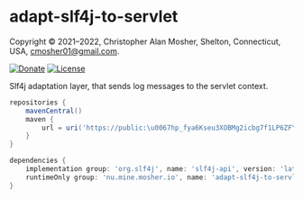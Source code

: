 # adapt-slf4j-to-servlet

Copyright © 2021–2022, Christopher Alan Mosher, Shelton, Connecticut, USA, <cmosher01@gmail.com>.

[![Donate](https://img.shields.io/badge/Donate-PayPal-green.svg)](https://www.paypal.com/cgi-bin/webscr?cmd=_s-xclick&hosted_button_id=CVSSQ2BWDCKQ2)
[![License](https://img.shields.io/github/license/cmosher01/adapt-slf4j-to-servlet.svg)](https://www.gnu.org/licenses/gpl.html)

Slf4j adaptation layer, that sends log messages to the servlet context.

```groovy
repositories {
    mavenCentral()
    maven {
        url = uri('https://public:\u0067hp_fya6Kseu3XOBMg2icbg7f1LP6ZFYjj35v4Zj@maven.pkg.github.com/cmosher01/*')
    }
}

dependencies {
    implementation group: 'org.slf4j', name: 'slf4j-api', version: 'latest.integration'
    runtimeOnly group: 'nu.mine.mosher.io', name: 'adapt-slf4j-to-servlet', version: 'latest.release'
}
```
